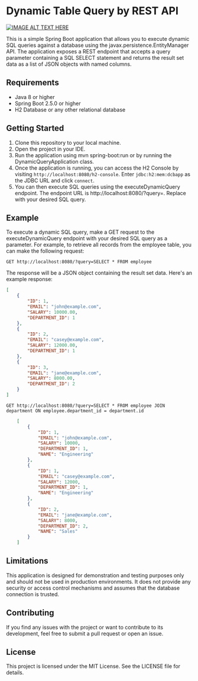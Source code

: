 # Dynamic Table Query by REST API


[![IMAGE ALT TEXT HERE](https://img.youtube.com/vi/4l26YuP2ZII/0.jpg)](https://www.youtube.com/watch?v=4l26YuP2ZII&ab_channel=CaseyBui)

This is a simple Spring Boot application that allows you to execute dynamic SQL queries against a database using the javax.persistence.EntityManager API. The application exposes a REST endpoint that accepts a query parameter containing a SQL SELECT statement and returns the result set data as a list of JSON objects with named columns.

## Requirements
-   Java 8 or higher
- Spring Boot 2.5.0 or higher
- H2 Database or any other relational database

## Getting Started
1. Clone this repository to your local machine.
2. Open the project in your IDE.
3. Run the application using mvn spring-boot:run or by running the DynamicQueryApplication class.
4. Once the application is running, you can access the H2 Console by visiting `http://localhost:8080/h2-console`. Enter `jdbc:h2:mem:dcbapp` as the JDBC URL and click `connect`.
5. You can then execute SQL queries using the executeDynamicQuery endpoint. The endpoint URL is http://localhost:8080/?query=<your-query-here>. Replace <your-query-here> with your desired SQL query.

## Example
To execute a dynamic SQL query, make a GET request to the executeDynamicQuery endpoint with your desired SQL query as a parameter. For example, to retrieve all records from the employee table, you can make the following request:

```
GET http://localhost:8080/?query=SELECT * FROM employee
```
The response will be a JSON object containing the result set data. Here's an example response:

```json
[
    {
        "ID": 1,
        "EMAIL": "john@example.com",
        "SALARY": 10000.00,
        "DEPARTMENT_ID": 1
    },
    {
        "ID": 2,
        "EMAIL": "casey@example.com",
        "SALARY": 12000.00,
        "DEPARTMENT_ID": 1
    },
    {
        "ID": 3,
        "EMAIL": "jane@example.com",
        "SALARY": 8000.00,
        "DEPARTMENT_ID": 2
    }
]
```

```
GET http://localhost:8080/?query=SELECT * FROM employee JOIN department ON employee.department_id = department.id
```

```json
    [
        {
            "ID": 1,
            "EMAIL": "john@example.com",
            "SALARY": 10000,
            "DEPARTMENT_ID": 1,
            "NAME": "Engineering"
        },
        {
            "ID": 1,
            "EMAIL": "casey@example.com",
            "SALARY": 12000,
            "DEPARTMENT_ID": 1,
            "NAME": "Engineering"
        },
        {
            "ID": 2,
            "EMAIL": "jane@example.com",
            "SALARY": 8000,
            "DEPARTMENT_ID": 2,
            "NAME": "Sales"
        }
    ]
```

## Limitations
This application is designed for demonstration and testing purposes only and should not be used in production environments. It does not provide any security or access control mechanisms and assumes that the database connection is trusted.

## Contributing
If you find any issues with the project or want to contribute to its development, feel free to submit a pull request or open an issue.

## License
This project is licensed under the MIT License. See the LICENSE file for details.
